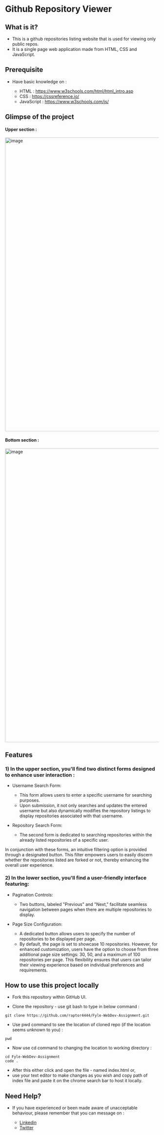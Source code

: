 # Github Repository Viewer 


## What is it?

- This is a github repositories listing website that is used for viewing only public repos.
- It is a single page web application made from HTML, CSS and JavaScript.

## Prerequisite

- Have basic knowledge on :
  
    - HTML : https://www.w3schools.com/html/html_intro.asp
    - CSS  : https://cssreference.io/
    - JavaScript : https://www.w3schools.com/js/

 ## Glimpse of the project

  #### Upper section :
 <img width="960" alt="image" src="https://github.com/raptor4444/Fyle-WebDev-Assignment/assets/106369419/b1309543-4bc1-40d8-b64e-ff5180547671">

  #### Bottom section :
<img width="960" alt="image" src="https://github.com/raptor4444/Fyle-WebDev-Assignment/assets/106369419/af494f78-0705-489a-a336-60457407efa6">

## Features

  ### 1) In the upper section, you'll find two distinct forms designed to enhance user interaction :
  
  - Username Search Form:
    - This form allows users to enter a specific username for searching purposes.
    - Upon submission, it not only searches and updates the entered username but also dynamically modifies the repository listings to display repositories associated with that username.
   
  - Repository Search Form:
    - The second form is dedicated to searching repositories within the already listed repositories of a specific user.

In conjunction with these forms, an intuitive filtering option is provided through a designated button. This filter empowers users to easily discern whether the repositories listed are forked or not, thereby enhancing the overall user experience.

  ### 2) In the lower section, you'll find a user-friendly interface featuring:

  - Pagination Controls:
    
      - Two buttons, labeled "Previous" and "Next," facilitate seamless navigation between pages when there are multiple repositories to display.
   
  - Page Size Configuration:

      - A dedicated button allows users to specify the number of repositories to be displayed per page.
      - By default, the page is set to showcase 10 repositories. However, for enhanced customization, users have the option to choose from three additional page size settings: 30, 50, and a maximum of 100 repositories per page. This flexibility ensures that users can tailor their viewing experience based on individual preferences and requirements.
   

## How to use this project locally

  - Fork this repository within GitHub UI.

  - Clone the repository -
    use git bash to type in below command :
  ```
  git clone https://github.com/raptor4444/Fyle-WebDev-Assignment.git
  ```

  - Use pwd command to see the location of cloned repo (if the location seems unknown to you) :
  ```
  pwd
  ```
  - Now use cd command to changing the location to working directory :
  ```
  cd Fyle-WebDev-Assignment
  code .
  ```
- After this either click and open the file - named index.html or,
- use your text editor to make changes as you wish and copy path of index file and paste it on the chrome search bar to host it locally.

## Need Help?

- If you have experienced or been made aware of unacceptable behaviour, please remember that you can message on :

  - [Linkedin](https://www.linkedin.com/in/raptor4444/)
  - [Twitter](https://twitter.com/_raptor4444_)

